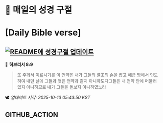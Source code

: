 # 🙏 매일의 성경 구절
# [Daily Bible verse]
## [![README에 성경구절 업데이트](https://github.com/DONGSUKA/first_test/actions/workflows/update-readme-bible.yml/badge.svg)](https://github.com/DONGSUKA/first_test/actions/workflows/update-readme-bible.yml)
<!-- START_BIBLE_VERSE -->
📖 **히브리서 8:9**
> 또 주께서 이르시기를 이 언약은 내가 그들의 열조의 손을 잡고 애굽 땅에서 인도하여 내던 날에 그들과 맺은 언약과 같지 아니하도다그들은 내 언약 안에 머물러 있지 아니하므로 내가 그들을 돌보지 아니하였노라

🕊️ _업데이트 시각: 2025-10-13 05:43:50 KST_
  <!-- END_BIBLE_VERSE -->
## GITHUB_ACTION
